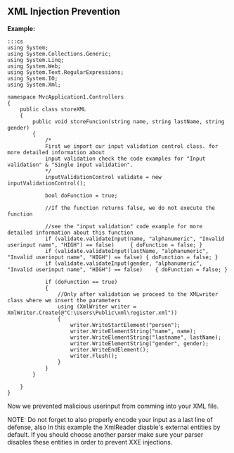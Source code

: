 XML Injection Prevention
-------

**Example:**

   	:::cs
	using System;
	using System.Collections.Generic;
	using System.Linq;
	using System.Web;
	using System.Text.RegularExpressions;
	using System.IO;
	using System.Xml;

	namespace MvcApplication1.Controllers
	{
		public class storeXML
		{
			public void storeFuncion(string name, string lastName, string gender)
			{
				/*
				First we import our input validation control class. for more detailed information about
				input validation check the code examples for "Input validation" & "Single input validation".
				*/
				inputValidationControl validate = new inputValidationControl();

				bool doFunction = true;

				//If the function returns false, we do not execute the function

				//see the "input validation" code example for more detailed information about this function
				if (validate.validateInput(name, "alphanumeric", "Invalid userinput name", "HIGH") == false)     { doFunction = false; }
				if (validate.validateInput(lastName, "alphanumeric", "Invalid userinput name", "HIGH") == false) { doFunction = false; }
				if (validate.validateInput(gender, "alphanumeric", "Invalid userinput name", "HIGH") == false)    { doFunction = false; }

				if (doFunction == true)
				{
					//Only after validation we proceed to the XMLwriter class where we insert the parameters
					using (XmlWriter writer = XmlWriter.Create(@"C:\Users\Public\xml\register.xml"))
					{
						writer.WriteStartElement("person");
						writer.WriteElementString("name", name);
						writer.WriteElementString("lastname", lastName);
						writer.WriteElementString("gender", gender);
						writer.WriteEndElement();
						writer.Flush();
					}
				}
			}

		}
	}

Now we prevented malicious userinput from comming into your XML file.

NOTE: Do not forget to also properly encode your input as a last line of defense,
also In this example the XmlReader diasble's external entities by default.
If you should choose another parser make sure your parser disables these entities
in order to prevent XXE injections.
